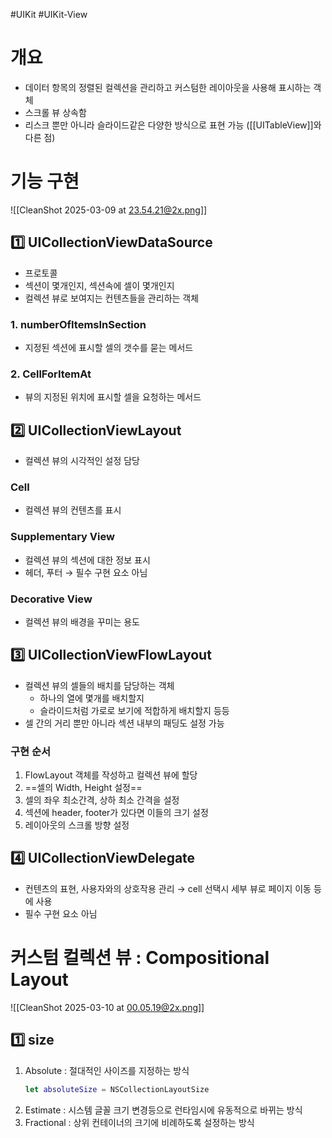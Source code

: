 #UIKit #UIKit-View 

# 개요
- 데이터 항목의 정렬된 컬렉션을 관리하고 커스텀한 레이아웃을 사용해 표시하는 객체
- 스크롤 뷰 상속함
- 리스크 뿐만 아니라 슬라이드같은 다양한 방식으로 표현 가능 ([[UITableView]]와 다른 점)

# 기능 구현

![[CleanShot 2025-03-09 at 23.54.21@2x.png]]
## 1️⃣ UICollectionViewDataSource
- 프로토콜
- 섹션이 몇개인지, 섹션속에 셀이 몇개인지
- 컬렉션 뷰로 보여지는 컨텐츠들을 관리하는 객체

### 1. numberOfItemsInSection
- 지정된 섹션에 표시할 셀의 갯수를 묻는 메서드

### 2. CellForItemAt
- 뷰의 지정된 위치에 표시할 셀을 요청하는 메서드

## 2️⃣ UICollectionViewLayout
- 컬렉션 뷰의 시각적인 설정 담당
### Cell
- 컬렉션 뷰의 컨텐츠를 표시

### Supplementary View
- 컬렉션 뷰의 섹션에 대한 정보 표시
- 헤더, 푸터 → 필수 구현 요소 아님

### Decorative View
- 컬렉션 뷰의 배경을 꾸미는 용도

## 3️⃣ UICollectionViewFlowLayout
- 컬렉션 뷰의 셀들의 배치를 담당하는 객체
	- 하나의 열에 몇개를 배치할지
	- 슬라이드처럼 가로로 보기에 적합하게 배치할지 등등
- 셀 간의 거리 뿐만 아니라 섹션 내부의 패딩도 설정 가능

### 구현 순서
1. FlowLayout 객체를 작성하고 컬렉션 뷰에 할당
2. ==셀의 Width, Height 설정==
3. 셀의 좌우 최소간격, 상하 최소 간격을 설정
4. 섹션에 header, footer가 있다면 이들의 크기 설정
5. 레이아웃의 스크롤 방향 설정

## 4️⃣ UICollectionViewDelegate
- 컨텐츠의 표현, 사용자와의 상호작용 관리 → cell 선택시 세부 뷰로 페이지 이동 등에 사용
- 필수 구현 요소 아님

# 커스텀 컬렉션 뷰 : Compositional Layout

![[CleanShot 2025-03-10 at 00.05.19@2x.png]]

## 1️⃣ size
1. Absolute : 절대적인 사이즈를 지정하는 방식
   ``` swift
   let absoluteSize = NSCollectionLayoutSize
   ```
2. Estimate : 시스템 글꼴 크기 변경등으로 런타임시에 유동적으로 바뀌는 방식
3. Fractional : 상위 컨테이너의 크기에 비례하도록 설정하는 방식